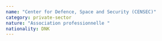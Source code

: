 ```yaml
---
name: "Center for Defence, Space and Security (CENSEC)"
category: private-sector
nature: "Association professionnelle "
nationality: DNK
---
```

    